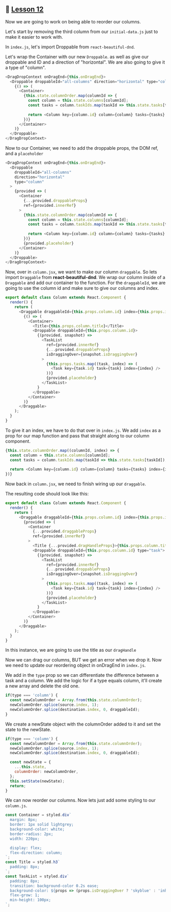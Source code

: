 ## :movie_camera: [Lesson 12](https://egghead.io/lessons/react-reorder-columns-with-react-beautiful-dnd)

<TimeStamp start="0:00" end="0:04">

Now we are going to work on being able to reorder our columns. 

</TimeStamp>

<TimeStamp start="0:58" end="1:06">

Let's start by removing the third column from our `initial-data.js` just to make it easier to work with. 

</TimeStamp>

<TimeStamp start="1:16" end="1:18">

In `index.js`, let's import Droppable from `react-beautiful-dnd`. 

</TimeStamp>

<TimeStamp start="1:21" end="2:14">

Let's wrap the Container with our new `Droppable`. as well as give our droppable and ID and a direction of "horizontal". We are also going to give it a type of "column".

```js
<DragDropContext onDragEnd={this.onDragEnd}>
  <Droppable droppableId="all-columns" direction="horizontal" type="column">
    {() => (
      <Container>
        {this.state.columnOrder.map(columnId => {
          const column = this.state.columns[columnId];
          const tasks = column.taskIds.map(taskId => this.state.tasks[taskId]);
          
          return <Column key={column.id} column={column} tasks={tasks} />;
        })}
      </Container>
    )}
  </Droppable>
</DragDropContext>
```

</TimeStamp>

<TimeStamp start="2:15" end="2:30">

Now to our Container, we need to add the droppable props, the DOM ref, and a `placeholder` 

```js
<DragDropContext onDragEnd={this.onDragEnd}>
  <Droppable 
    droppableId="all-columns" 
    direction="horizontal" 
    type="column"
  >
    {provided => (
      <Container
        {...provided.droppableProps}
        ref={provided.innerRef}
      >
        {this.state.columnOrder.map(columnId => {
          const column = this.state.columns[columnId];
          const tasks = column.taskIds.map(taskId => this.state.tasks[taskId]);
          
          return <Column key={column.id} column={column} tasks={tasks} />;
        })}
        {provided.placeholder}
      </Container>
    )}
  </Droppable>
</DragDropContext>
```

</TimeStamp>

<TimeStamp start="2:31" end="3:25">

Now, over in `column.jsx`, we want to make our column `draggable`. So lets import `Draggable` from **react-beautiful-dnd**. We wrap our column inside of a `Draggable` and add our container to the function. For the `draggableId`, we are going to use the column id and make sure to give our columns and index. 

```js
export default class Column extends React.Component {
  render() {
    return (
      <Draggable draggableId={this.props.column.id} index={this.props.index}>
        {() => (
          <Container>
            <Title>{this.props.column.title}</Title>
            <Droppable droppableId={this.props.column.id}>
              {(provided, snapshot) => 
                <TaskList
                  ref={provided.innerRef}
                  {...provided.droppableProps}
                  isDraggingOver={snapshot.isDraggingOver}
                >
                  {this.props.tasks.map((task, index) => (
                    <Task key={task.id} task={task} index={index} />
                  ))}
                  {provided.placeholder}
                </TaskList>
              }
            </Droppable>
          </Container>
        )}
      </Draggable>
    );
  }
}
```

</TimeStamp>

<TimeStamp start="3:29" end="3:42">

To give it an index, we have to do that over in `index.js`. We add `index` as a prop for our map function and pass that straight along to our column component. 

```js
{this.state.columnOrder.map((columnId, index) => {
  const column = this.state.columns[columnId];
  const tasks = column.taskIds.map(taskId => this.state.tasks[taskId]);
  
  return <Column key={column.id} column={column} tasks={tasks} index={index}/>;
})}
```
</TimeStamp>

<TimeStamp start="3:43" end="4:09">

Now back in `column.jsx`, we need to finish wiring up our `draggable`.

The resulting code should look like this:

```js
export default class Column extends React.Component {
  render() {
    return (
      <Draggable draggableId={this.props.column.id} index={this.props.index}>
        {provided => (
          <Container
            {...provided.draggableProps} 
            ref={provided.innerRef}
          >
            <Title {...provided.dragHandleProps}>{this.props.column.title}</Title>
            <Droppable droppableId={this.props.column.id} type="task">
              {(provided, snapshot) => 
                <TaskList
                  ref={provided.innerRef}
                  {...provided.droppableProps}
                  isDraggingOver={snapshot.isDraggingOver}
                >
                  {this.props.tasks.map((task, index) => (
                    <Task key={task.id} task={task} index={index} />
                  ))}
                  {provided.placeholder}
                </TaskList>
              }
            </Droppable>
          </Container>
        )}
      </Draggable>
    );
  }
}
```

</TimeStamp>

<TimeStamp start="4:26" end="4:32">

In this instance, we are going to use the title as our `dragHandle` 

</TimeStamp>

<TimeStamp start="4:51" end="4:55">

Now we can drag our columns, BUT we get an error when we drop it. Now we need to update our reordering object in onDragEnd in `index.js`. 

</TimeStamp>

<TimeStamp start="5:06" end="5:41">

We add in the `type` prop so we can differentiate the difference between a task and a column. We add the logic for if a type equals column, it'll create a new array and delete the old one. 

```js
if(type === 'column') {
  const newColumnOrder = Array.from(this.state.columnOrder);
  newColumnOrder.splice(source.index, 1);
  newColumnOrder.splice(destination.index, 0, draggableId);
}
```
</TimeStamp>

<TimeStamp start="5:42" end="5:53">

We create a newState object with the columnOrder added to it and set the state to the newState. 

```js
if(type === 'column') {
  const newColumnOrder = Array.from(this.state.columnOrder);
  newColumnOrder.splice(source.index, 1);
  newColumnOrder.splice(destination.index, 0, draggableId);

  const newState = {
    ...this.state,
    columnOrder: newColumnOrder,
  };
  this.setState(newState);
  return;
}
```

</TimeStamp>

<TimeStamp start="6:10" end="6:24">

We can now reorder our columns. Now lets just add some styling to our `column.js`.

```js
const Container = styled.div`
  margin: 8px;
  border: 1px solid lightgrey;
  background-color: white;
  border-radius: 2px;
  width: 220px;

  display: flex;
  flex-direction: column;
`;
const Title = styled.h3`
  padding: 8px;
`;
const TaskList = styled.div`
  padding: 8px;
  transition: background-color 0.2s ease;
  background-color: ${props => (props.isDraggingOver ? 'skyblue' : 'inherit')};
  flex-grow: 1;
  min-height: 100px;
`;
```

</TimeStamp>

